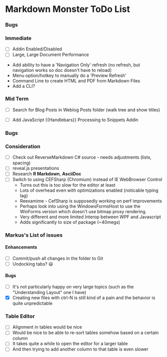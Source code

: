 # Markdown Monster ToDo List

### Bugs

### Immediate
* [ ] Addin Enabled/Disabled
* [ ] Large, Large Document Performance  
*  Add ability to have a 'Navigation Only' refresh (no refresh, but navigation works so doc doesn't have to reload)
*  Menu option/hotkey to manually do a 'Preview Refresh'
*  Command Line to create HTML and PDF from Markdown Files
*  Add a CLI?

### Mid Term
* [ ] Search for Blog Posts in Weblog Posts folder (walk tree and show titles)
* [ ] Add JavaScript {{Handlebars}} Processing to Snippets Addin


### Bugs


### Consideration
* [ ] Check out ReverseMarkdown C# source - needs adjustments (lists, spacing)
* [ ] reveal.js presentations
* [ ] Research **R Markdown**, **AsciiDoc**
* [ ] Switch to using CEFSharp (Chromium) instead of IE WebBrowser Control 
    * Turns out this is too slow for the editor at least
    * Lots of overhead even with optimizations enabled (noticable typing lag)
    * Reexamime - CefSharp is supposedly working on perf improvements
    * Perhaps look into using the WindowsFormsHost to use the WinForms version
      which doesn't use bitmap proxy rendering.
    * Very different and more limited Interop between WPF and Javascript
    * Adds significantly to size of package (~40megs)
        
### Markus's List of issues

#### Enhancements
    

* [ ] Commit/push all changes in the folder to Git
* [ ] Undocking tabs? :smiley:

#### Bugs 
* [ ] It's not particularly happy on very large topics (such as the "Understanding Layout" one I have)
* [x] Creating new files with ctrl-N is still kind of a pain and the behavior is quite unpredictable

### Table Editor
* [ ] Alignment in tables would be nice
* [ ] Would be nice to be able to re-sort tables somehow based on a certain column
* [ ] It takes quite a while to open the editor for a larger table
* [ ] And then trying to add another column to that table is even slower
